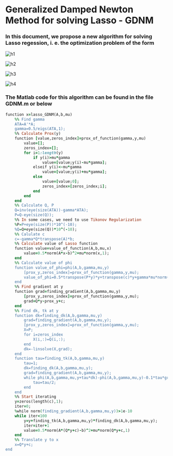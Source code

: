 # Generalized Damped Newton Method for solving Lasso - GDNM

### In this document, we propose a new algorithm for solving Lasso regession, i. e. the optimization problem of the form

![h1](https://user-images.githubusercontent.com/69850027/106015925-f52d3280-608c-11eb-8c10-de908dba6c94.png)

![h2](https://user-images.githubusercontent.com/69850027/106018853-fb70de00-608f-11eb-9612-42b746aac2d2.png)

![h3](https://user-images.githubusercontent.com/69850027/106018740-ded4a600-608f-11eb-9343-8f1a44a5487c.png)

![h4](https://user-images.githubusercontent.com/69850027/106019826-142dc380-6091-11eb-9c64-55764e3bf446.png)

### The Matlab code for this algorithm can be found in the file GDNM.m or below

```rb
function x=lasso_GDNM(A,b,mu)
    %% Find gamma 
    ATA=A'*A;
    gamma=0.5/eigs(ATA,1);
    %% Calculate Prox(y)
    function [value,zeros_index]=prox_of_function(gamma,y,mu)
        value=[];
        zeros_index=[];
        for i=1:length(y)
            if y(i)>mu*gamma
                value=[value;y(i)-mu*gamma];
            elseif y(i)<-mu*gamma
                value=[value;y(i)+mu*gamma];
            else 
                value=[value;0];
                zeros_index=[zeros_index;i];
            end
        end
    end   
    %% Calculate Q, P
    Q=inv(eye(size(ATA))-gamma*ATA);
    P=Q-eye(size(Q));
    %% In some cases, we need to use Tikonov Regularization
    %P=P+eye(size(P))*10^(-10);
    %Q=Q+eye(size(Q))*10^(-10);
    %% Calulate c
    c=-gamma*Q*transpose(A)*b;
    %% Calculate value of Lasso function
    function value=value_of_function(A,b,mu,x)
        value=0.5*norm(A*x-b)^2+mu*norm(x,1);
    end
    %% Calculate value of phi
    function value_of_phi=phi(A,b,gamma,mu,y)
        [prox_y,zeros_index]=prox_of_function(gamma,y,mu);
        value_of_phi=0.5*transpose(P*y)*y+transpose(c)*y+gamma*mu*norm(prox_y,1)+0.5*norm(y-prox_y)^2;
    end
    %% Find gradient at y
    function grad=finding_gradient(A,b,gamma,mu,y)
        [prox_y,zeros_index]=prox_of_function(gamma,y,mu);
        grad=Q*y-prox_y+c;
    end
    %% Find dk, tk at y
    function dk=finding_dk(A,b,gamma,mu,y)
        grad=finding_gradient(A,b,gamma,mu,y);
        [prox_y,zeros_index]=prox_of_function(gamma,y,mu);
        X=P;
        for i=zeros_index
            X(i,:)=Q(i,:);
        end
        dk=-linsolve(X,grad);
    end
    function tau=finding_tk(A,b,gamma,mu,y)
        tau=1;
        dk=finding_dk(A,b,gamma,mu,y);
        grad=finding_gradient(A,b,gamma,mu,y);
        while phi(A,b,gamma,mu,y+tau*dk)-phi(A,b,gamma,mu,y)-0.1*tau*grad'*dk>0
            tau=tau/2;
        end
    end
    %% Start iterating
    y=zeros(length(c),1);
    iter=0;
    %while norm(finding_gradient(A,b,gamma,mu,y))>1e-10
    while iter<100
        y=y+finding_tk(A,b,gamma,mu,y)*finding_dk(A,b,gamma,mu,y);
        iter=iter+1
        value=0.5*norm(A*(Q*y+c)-b)^2+mu*norm(Q*y+c,1)
    end
    %% Translate y to x
    x=Q*y+c;
end
```
